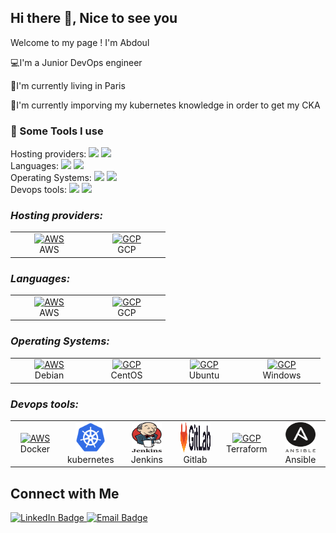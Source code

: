 ## Hi there 👋, Nice to see you 

Welcome to my page !
I'm Abdoul 

:computer:I'm a Junior DevOps engineer 

:round_pushpin:I'm currently living in Paris

:seedling:I'm currently imporving my kubernetes knowledge in order to get my CKA 

### :rocket: Some Tools I use 



<div align="left">
  Hosting providers:
  <img width="75" src="https://raw.githubusercontent.com/gilbarbara/logos/master/logos/aws.svg"/>
  <img width="75" src="https://raw.githubusercontent.com/gilbarbara/logos/master/logos/google-cloud.svg"/>
</div>

<div align="left">
  Languages:
  <img width="75" src="https://raw.githubusercontent.com/gilbarbara/logos/master/logos/aws.svg"/>
  <img width="75" src="https://raw.githubusercontent.com/gilbarbara/logos/master/logos/google-cloud.svg"/>
</div>

<div align="left">
  Operating Systems:
  <img width="75" src="https://raw.githubusercontent.com/gilbarbara/logos/master/logos/aws.svg"/>
  <img width="75" src="https://raw.githubusercontent.com/gilbarbara/logos/master/logos/google-cloud.svg"/>
</div>
<div align="left">
  Devops tools:
  <img width="75" src="https://raw.githubusercontent.com/gilbarbara/logos/master/logos/aws.svg"/>
  <img width="75" src="https://raw.githubusercontent.com/gilbarbara/logos/master/logos/google-cloud.svg"/>
</div>



<p align="right">
  <h3><i>Hosting providers:</i></h3>
  <table>
  <tr border: none;>
    <td align="center" width="110">
      <a href="my-tech-stacks">
        <img src="https://raw.githubusercontent.com/gilbarbara/logos/master/logos/aws.svg" width="48" height="48" alt="AWS" />
      </a>
      <br>AWS
    </td>
    <td align="center" width="110">
      <a href="my-tech-stacks">
        <img src="https://raw.githubusercontent.com/gilbarbara/logos/master/logos/google-cloud.svg" width="48" height="48" alt="GCP" />
      </a>
      <br>GCP
    </td> 
  </tr>
</table>
<p>

<p align="right">
  <h3><i>Languages:</i></h3>
  <table>
  <tr border: none;>
    <td align="center" width="110">
      <a href="my-tech-stacks">
        <img src="https://raw.githubusercontent.com/gilbarbara/logos/master/logos/yaml.svg" width="48" height="48" alt="AWS" />
      </a>
      <br>AWS
    </td>
    <td align="center" width="110">
      <a href="my-tech-stacks">
        <img src="https://raw.githubusercontent.com/gilbarbara/logos/master/logos/bash.svg" width="48" height="48" alt="GCP" />
      </a>
      <br>GCP
    </td> 
  </tr>
</table>
<p>

<p align="right">
  <h3><i>Operating Systems:</i></h3>
  <table>
  <tr border: none;>
    <td align="center" width="110">
      <a href="my-tech-stacks">
        <img src="https://raw.githubusercontent.com/gilbarbara/logos/master/logos/debian.svg" width="48" height="48" alt="AWS" />
      </a>
      <br>Debian
    </td>
    <td align="center" width="110">
      <a href="my-tech-stacks">
        <img src="https://raw.githubusercontent.com/gilbarbara/logos/master/logos/centos.svg" width="48" height="48" alt="GCP" />
      </a>
      <br>CentOS
    </td> 
     <td align="center" width="110">
      <a href="my-tech-stacks">
        <img src="https://raw.githubusercontent.com/gilbarbara/logos/master/logos/ubuntu.svg" width="48" height="48" alt="GCP" />
      </a>
      <br>Ubuntu
    </td> 
     <td align="center" width="110">
      <a href="my-tech-stacks">
        <img src="https://raw.githubusercontent.com/gilbarbara/logos/master/logos/windows.svg" width="48" height="48" alt="GCP" />
      </a>
      <br>Windows
    </td> 
  </tr>
</table>
<p>

<p align="right">
  <h3><i>Devops tools:</i></h3>
  <table>
  <tr border: none;>
    <td align="center" width="110">
      <a href="my-tech-stacks">
        <img src="https://raw.githubusercontent.com/gilbarbara/logos/master/logos/docker.svg" width="48" height="48" alt="AWS" />
      </a>
      <br>Docker
    </td>
    <td align="center" width="110">
      <a href="my-tech-stacks">
        <img src="https://raw.githubusercontent.com/gilbarbara/logos/master/logos/kubernetes.svg" width="48" height="48" alt="GCP" />
      </a>
      <br>kubernetes
    </td> 
     <td align="center" width="110">
      <a href="my-tech-stacks">
        <img src="https://raw.githubusercontent.com/gilbarbara/logos/master/logos/jenkins.svg" width="48" height="48" alt="GCP" />
      </a>
      <br>Jenkins
    </td> 
     <td align="center" width="110">
      <a href="my-tech-stacks">
        <img src="https://raw.githubusercontent.com/gilbarbara/logos/master/logos/gitlab.svg" width="48" height="48" alt="GCP" />
      </a>
      <br>Gitlab
    </td> 
   <td align="center" width="110">
      <a href="my-tech-stacks">
        <img src="https://raw.githubusercontent.com/gilbarbara/logos/master/logos/terraform.svg" width="48" height="48" alt="GCP" />
      </a>
      <br>Terraform
    </td> 
    <td align="center" width="110">
      <a href="my-tech-stacks">
        <img src="https://raw.githubusercontent.com/gilbarbara/logos/master/logos/ansible.svg" width="48" height="48" alt="GCP" />
      </a>
      <br>Ansible
    </td> 
  </tr>
</table>
<p>

## Connect with Me

<div id="badges">
  <a href="https://www.linkedin.com/in/aafall/">
    <img src="https://img.shields.io/badge/LinkedIn-blue?style=for-the-badge&logo=linkedin&logoColor=white" alt="LinkedIn Badge"/>
  </a>
  <a href="mailto:abdoul@gmail.com">
    <img src="https://img.shields.io/badge/Email-red?style=for-the-badge&logo=email&logoColor=white" alt="Email Badge"/>
  </a>
</div>
<!--
**AbdoulAFall/AbdoulAFall** is a ✨ _special_ ✨ repository because its `README.md` (this file) appears on your GitHub profile.

Here are some ideas to get you started:

- 🔭 I’m currently working on ...
- 🌱 I’m currently learning ...
- 👯 I’m looking to collaborate on ...
- 🤔 I’m looking for help with ...
- 💬 Ask me about ...
- 📫 How to reach me: ...
- 😄 Pronouns: ...
- ⚡ Fun fact: ...
-->
